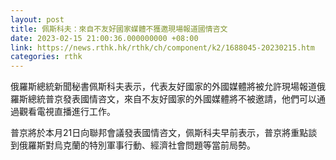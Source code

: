 ```yaml
---
layout: post
title: 佩斯科夫：來自不友好國家媒體不獲邀現場報道國情咨文
date: 2023-02-15 21:00:36.000000000 +08:00
link: https://news.rthk.hk/rthk/ch/component/k2/1688045-20230215.htm
categories: rthk
---
```


俄羅斯總統新聞秘書佩斯科夫表示，代表友好國家的外國媒體將被允許現場報道俄羅斯總統普京發表國情咨文，來自不友好國家的外國媒體將不被邀請，他們可以通過觀看電視直播進行工作。

普京將於本月21日向聯邦會議發表國情咨文，佩斯科夫早前表示，普京將重點談到俄羅斯對烏克蘭的特別軍事行動、經濟社會問題等當前局勢。
